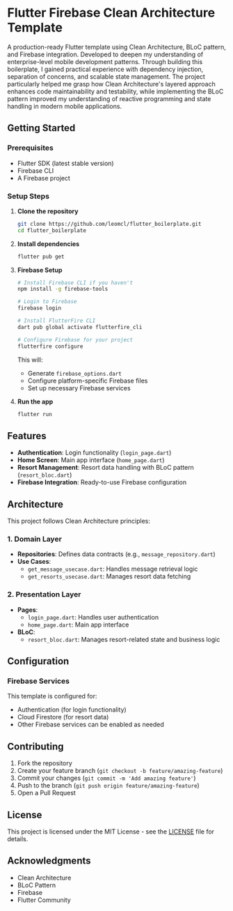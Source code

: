 # Flutter Firebase Clean Architecture Template

A production-ready Flutter template using Clean Architecture, BLoC pattern, and Firebase integration. Developed to deepen my understanding of enterprise-level mobile development patterns. Through building this boilerplate, I gained practical experience with dependency injection, separation of concerns, and scalable state management. The project particularly helped me grasp how Clean Architecture's layered approach enhances code maintainability and testability, while implementing the BLoC pattern improved my understanding of reactive programming and state handling in modern mobile applications.


## Getting Started

### Prerequisites

- Flutter SDK (latest stable version)
- Firebase CLI
- A Firebase project

### Setup Steps

1. **Clone the repository**
   ```bash
   git clone https://github.com/leomcl/flutter_boilerplate.git
   cd flutter_boilerplate
   ```

2. **Install dependencies**
   ```bash
   flutter pub get
   ```

3. **Firebase Setup**
   ```bash
   # Install Firebase CLI if you haven't
   npm install -g firebase-tools

   # Login to Firebase
   firebase login

   # Install FlutterFire CLI
   dart pub global activate flutterfire_cli

   # Configure Firebase for your project
   flutterfire configure
   ```

   This will:
   - Generate `firebase_options.dart`
   - Configure platform-specific Firebase files
   - Set up necessary Firebase services

4. **Run the app**
   ```bash
   flutter run
   ```

## Features

- **Authentication**: Login functionality (`login_page.dart`)
- **Home Screen**: Main app interface (`home_page.dart`)
- **Resort Management**: Resort data handling with BLoC pattern (`resort_bloc.dart`)
- **Firebase Integration**: Ready-to-use Firebase configuration

## Architecture

This project follows Clean Architecture principles:

### 1. Domain Layer
- **Repositories**: Defines data contracts (e.g., `message_repository.dart`)
- **Use Cases**: 
  - `get_message_usecase.dart`: Handles message retrieval logic
  - `get_resorts_usecase.dart`: Manages resort data fetching

### 2. Presentation Layer
- **Pages**: 
  - `login_page.dart`: Handles user authentication
  - `home_page.dart`: Main app interface
- **BLoC**: 
  - `resort_bloc.dart`: Manages resort-related state and business logic

## Configuration

### Firebase Services
This template is configured for:
- Authentication (for login functionality)
- Cloud Firestore (for resort data)
- Other Firebase services can be enabled as needed



## Contributing

1. Fork the repository
2. Create your feature branch (`git checkout -b feature/amazing-feature`)
3. Commit your changes (`git commit -m 'Add amazing feature'`)
4. Push to the branch (`git push origin feature/amazing-feature`)
5. Open a Pull Request

## License

This project is licensed under the MIT License - see the [LICENSE](LICENSE) file for details.

## Acknowledgments

- Clean Architecture
- BLoC Pattern
- Firebase
- Flutter Community